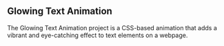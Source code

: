 ## Glowing Text Animation
The Glowing Text Animation project is a CSS-based animation that adds a vibrant and eye-catching effect to text elements on a webpage. <br><br>
